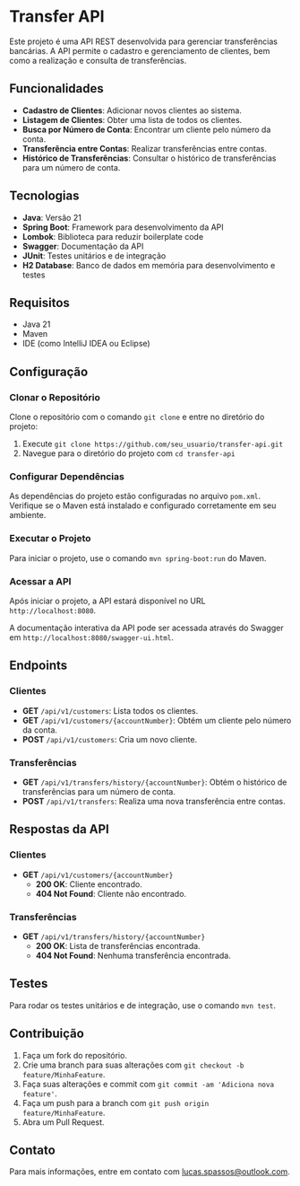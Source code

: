 # Transfer API

Este projeto é uma API REST desenvolvida para gerenciar transferências bancárias. A API permite o cadastro e gerenciamento de clientes, bem como a realização e consulta de transferências.

## Funcionalidades

- **Cadastro de Clientes**: Adicionar novos clientes ao sistema.
- **Listagem de Clientes**: Obter uma lista de todos os clientes.
- **Busca por Número de Conta**: Encontrar um cliente pelo número da conta.
- **Transferência entre Contas**: Realizar transferências entre contas.
- **Histórico de Transferências**: Consultar o histórico de transferências para um número de conta.

## Tecnologias

- **Java**: Versão 21
- **Spring Boot**: Framework para desenvolvimento da API
- **Lombok**: Biblioteca para reduzir boilerplate code
- **Swagger**: Documentação da API
- **JUnit**: Testes unitários e de integração
- **H2 Database**: Banco de dados em memória para desenvolvimento e testes

## Requisitos

- Java 21
- Maven
- IDE (como IntelliJ IDEA ou Eclipse)

## Configuração

### Clonar o Repositório

Clone o repositório com o comando `git clone` e entre no diretório do projeto:

1. Execute `git clone https://github.com/seu_usuario/transfer-api.git`
2. Navegue para o diretório do projeto com `cd transfer-api`

### Configurar Dependências

As dependências do projeto estão configuradas no arquivo `pom.xml`. Verifique se o Maven está instalado e configurado corretamente em seu ambiente.

### Executar o Projeto

Para iniciar o projeto, use o comando `mvn spring-boot:run` do Maven.

### Acessar a API

Após iniciar o projeto, a API estará disponível no URL `http://localhost:8080`.

A documentação interativa da API pode ser acessada através do Swagger em `http://localhost:8080/swagger-ui.html`.

## Endpoints

### Clientes

- **GET** `/api/v1/customers`: Lista todos os clientes.
- **GET** `/api/v1/customers/{accountNumber}`: Obtém um cliente pelo número da conta.
- **POST** `/api/v1/customers`: Cria um novo cliente.

### Transferências

- **GET** `/api/v1/transfers/history/{accountNumber}`: Obtém o histórico de transferências para um número de conta.
- **POST** `/api/v1/transfers`: Realiza uma nova transferência entre contas.

## Respostas da API

### Clientes

- **GET** `/api/v1/customers/{accountNumber}`
    - **200 OK**: Cliente encontrado.
    - **404 Not Found**: Cliente não encontrado.

### Transferências

- **GET** `/api/v1/transfers/history/{accountNumber}`
    - **200 OK**: Lista de transferências encontrada.
    - **404 Not Found**: Nenhuma transferência encontrada.

## Testes

Para rodar os testes unitários e de integração, use o comando `mvn test`.

## Contribuição

1. Faça um fork do repositório.
2. Crie uma branch para suas alterações com `git checkout -b feature/MinhaFeature`.
3. Faça suas alterações e commit com `git commit -am 'Adiciona nova feature'`.
4. Faça um push para a branch com `git push origin feature/MinhaFeature`.
5. Abra um Pull Request.


## Contato

Para mais informações, entre em contato com lucas.spassos@outlook.com.
